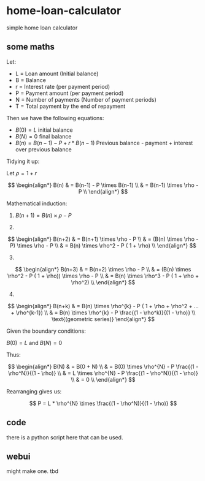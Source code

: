 # home-loan-calculator
simple home loan calculator

## some maths

Let:
- L = Loan amount (Initial balance)
- B = Balance
- r = Interest rate (per payment period)
- P = Payment amount (per payment period)
- N = Number of payments (Number of payment periods)
- T = Total payment by the end of repayment

Then we have the following equations:

- $B(0) = L$  initial balance
- $B(N) = 0$  final balance
- $B(n) = B(n-1) - P + r * B(n-1)$  Previous balance - payment + interest over previous balance

Tidying it up:

Let 
$\rho = 1 + r$

$$
\begin{align*}
B(n) & = B(n-1) - P \times B(n-1) \\
& = B(n-1) \times \rho - P \\
\end{align*}
$$

Mathematical induction:

1. $B(n+1) = B(n) \times \rho - P$

2. 
$$
\begin{align*}
B(n+2) & = B(n+1) \times \rho - P \\
& = (B(n) \times \rho - P) \times \rho - P \\
& = B(n) \times \rho^2 - P ( 1 + \rho) \\
\end{align*}
$$

3.
$$
\begin{align*}
B(n+3) & = B(n+2) \times \rho - P \\
& = (B(n) \times \rho^2 - P ( 1 + \rho)) \times \rho - P \\
& = B(n) \times \rho^3 - P ( 1 + \rho + \rho^2) \\
\end{align*}
$$

4.
$$
\begin{align*}
B(n+k) & = B(n) \times \rho^{k} - P ( 1 + \rho + \rho^2 + ... + \rho^{k-1}) \\
& = B(n) \times \rho^{k} - P \frac{(1 - \rho^k)}{(1 - \rho)} \\ \text{(geometric series)}
\end{align*}
$$

Given the boundary conditions:

$B(0) = L$ and $B(N) = 0$

Thus:

$$
\begin{align*}
B(N) & = B(0 + N) \\
& = B(0) \times \rho^{N} - P \frac{(1 - \rho^N)}{(1 - \rho)} \\
& = L \times \rho^{N} - P \frac{(1 - \rho^N)}{(1 - \rho)} \\
& = 0 \\
\end{align*}
$$

Rearranging gives us:

$$ P = L * \rho^{N} \times \frac{(1 - \rho^N)}{(1 - \rho)} $$


## code

there is a python script here that can be used.


## webui

might make one. tbd




